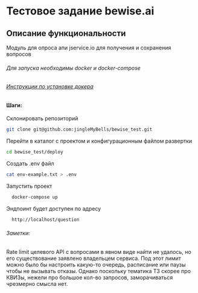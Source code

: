 # Тестовое задание bewise.ai

## Описание функциональности
Модуль для опроса апи jservice.io для получения и сохранения вопросов

###### Для запуска необходимы docker и docker-compose
###### [Инструкции по установке докера](https://docs.docker.com/engine/install/)

#### Шаги:

Склонировать репозиторий
```bash
git clone git@github.com:jingleMyBells/bewise_test.git
```

Перейти в каталог с проектом и конфигурационным файлом развертки
```bash
cd bewise_test/deploy
```

Создать .env файл
```bash
cat env-example.txt > .env
```

Запустить проект 
```bash
  docker-compose up
```

Эндпоинт будет доступен по адресу 
```bash
  http://localhost/question
```


###### Заметки:
Rate limit целевого API с вопросами в явном виде найти не удалось,
но его существование заявлено владельцем сервиса. Под этот лимит можно было бы настроить
какую-то очередь, расписание или паузы чтобы не вызывать отказы. Однако поскольку тематика ТЗ скорее про 
КВИЗы, нежели про большое кол-во запросов, заморачиваться чрезмерно смысла нет.


